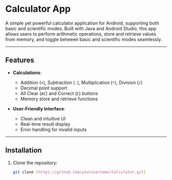# Calculator App

A simple yet powerful calculator application for Android, supporting both basic and scientific modes. Built with Java and Android Studio, this app allows users to perform arithmetic operations, store and retrieve values from memory, and toggle between basic and scientific modes seamlessly.

---

## Features 

- **Calculations**:
    - Addition (`+`), Subtraction (`-`), Multiplication (`*`), Division (`/`)
    - Decimal point support
    - All Clear (`AC`) and Correct (`C`) buttons
    - Memory store and retrieve functions

- **User-Friendly Interface**:
    - Clean and intuitive UI
    - Real-time result display
    - Error handling for invalid inputs

---

## Installation 

1. Clone the repository:
   ```bash
   git clone [https://github.com/yourusername/Calculator.git]
